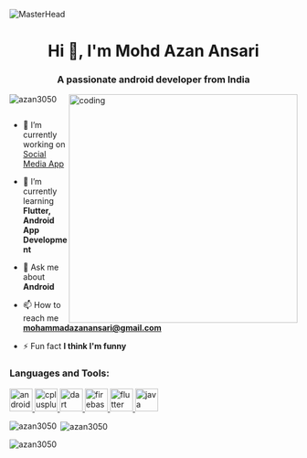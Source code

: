 ![MasterHead](https://1.bp.blogspot.com/-b6bxqJmHSBQ/YCF7iAb1e8I/AAAAAAAAQD4/bjVGymoEwg4HKkjQI04cj9LyYnHS4LhdQCLcBGAsYHQ/s0/new-curriculum-for-android-educators-social-v4.png)
<h1 align="center">Hi 👋, I'm Mohd Azan Ansari</h1>
<h3 align="center">A passionate android developer from India</h3>
<img align="right" alt = "coding" width ="400" src="https://media.tenor.com/qJ5evVs-_uUAAAAC/coding.gif">

<p align="left"> <img src="https://komarev.com/ghpvc/?username=azan3050&label=Profile%20views&color=0e75b6&style=flat" alt="azan3050" /> </p>

<p align="left"> <a href="https://twitter.com/" target="blank"><img src="https://img.shields.io/twitter/follow/?logo=twitter&style=for-the-badge" alt="" /></a> </p>

- 🔭 I’m currently working on [Social Media App](https://github.com/azan3050/flutter_project.git)

- 🌱 I’m currently learning **Flutter, Android App Development**

- 💬 Ask me about **Android**

- 📫 How to reach me **mohammadazanansari@gmail.com**

- ⚡ Fun fact **I think I'm funny**

<h3 align="left">Languages and Tools:</h3>
<p align="left"> <a href="https://developer.android.com" target="_blank" rel="noreferrer"> <img src="https://i.pinimg.com/originals/bf/21/3c/bf213c055e91878b3ce99fbcef7d8c36.png" alt="android" width="40" height="40"/> </a> <a href="https://www.w3schools.com/cpp/" target="_blank" rel="noreferrer"> <img src="https://e7.pngegg.com/pngimages/46/626/png-clipart-c-logo-the-c-programming-language-computer-icons-computer-programming-source-code-programming-miscellaneous-template.png" alt="cplusplus" width="40" height="40"/> </a> <a href="https://dart.dev" target="_blank" rel="noreferrer"> <img src="https://www.vectorlogo.zone/logos/dartlang/dartlang-icon.svg" alt="dart" width="40" height="40"/> </a> <a href="https://firebase.google.com/" target="_blank" rel="noreferrer"> <img src="https://www.vectorlogo.zone/logos/firebase/firebase-icon.svg" alt="firebase" width="40" height="40"/> </a> <a href="https://flutter.dev" target="_blank" rel="noreferrer"> <img src="https://www.vectorlogo.zone/logos/flutterio/flutterio-icon.svg" alt="flutter" width="40" height="40"/> </a> <a href="https://www.java.com" target="_blank" rel="noreferrer"> <img src="https://encrypted-tbn0.gstatic.com/images?q=tbn:ANd9GcS91RR6GAb8Md3GZ79aZnsUZLcypQHKNwdKEIR6LzSKtn9d2eQRSoLFSM1SbmARinUJEHs&usqp=CAUg" alt="java" width="40" height="40"/> </a> </p>

<p><img align="left" src="https://github-readme-stats.vercel.app/api/top-langs?username=azan3050&show_icons=true&locale=en&layout=compact" alt="azan3050" /></p>

<p>&nbsp;<img align="center" src="https://github-readme-stats.vercel.app/api?username=azan3050&show_icons=true&locale=en" alt="azan3050" /></p>

<p><img align="center" src="https://github-readme-streak-stats.herokuapp.com/?user=azan3050&" alt="azan3050" /></p>
